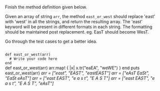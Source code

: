 Finish the method definition given below.

Given an array of string `arr`, the method `east_or_west` should replace 'east' with 'west' in all the strings, and return the resulting array. The 'east' keyword will be present in different formats in each string. The formatting should be maintained post replacement. eg. EasT should become WesT.

Go through the test cases to get a better idea.

<codeblock language="ruby" type="exercise" testMode="multipleInput">
<code>
def east_or_west(arr)
  # Write your code here
end
</code>

<solution>
def east_or_west(arr)
  arr.map! { |x| x.tr("eaEA", "weWE") }
end
</solution>

<testcases>
<caller>
puts east_or_west(arr)
</caller>
<testcase>
<i>
arr = ["east", "EAST", "eastEAST"]
</i>
</testcase>
<testcase>
<i>
arr = ["eAsT EaSt", "EaSt eAsT"]
</i>
</testcase>
<testcase>
<i>
arr = ["east EAST", "e a s t", "E A S T"]
</i>
</testcase>
<testcase>
<i>
arr = ["east EAST", "e a s t", "E A S T", "eAsT"]
</i>
</testcase>
</testcases>
</codeblock>